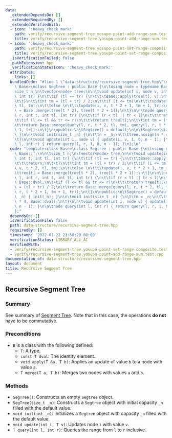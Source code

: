 ```yaml
---
data:
  _extendedDependsOn: []
  _extendedRequiredBy: []
  _extendedVerifiedWith:
  - icon: ':heavy_check_mark:'
    path: verify/recursive-segment-tree.yosupo-point-add-range-sum.test.cpp
    title: verify/recursive-segment-tree.yosupo-point-add-range-sum.test.cpp
  - icon: ':heavy_check_mark:'
    path: verify/recursive-segment-tree.yosupo-point-set-range-composite.test.cpp
    title: verify/recursive-segment-tree.yosupo-point-set-range-composite.test.cpp
  _isVerificationFailed: false
  _pathExtension: hpp
  _verificationStatusIcon: ':heavy_check_mark:'
  attributes:
    links: []
  bundledCode: "#line 1 \"data-structure/recursive-segment-tree.hpp\"\ntemplate<class\
    \ Base>\nclass Segtree : public Base {\n\tusing node = typename Base::T;\n\n\t\
    size_t n;\n\tvector<node> tree;\n\n\tvoid update(int i, node v, int t, int tl,\
    \ int tr) {\n\t\tif (tl == tr) {\n\t\t\tBase::apply(tree[t], v);\n\t\t\treturn;\n\
    \t\t}\n\t\tint tm = (tl + tr) / 2;\n\t\tif (i <= tm)\n\t\t\tupdate(i, v, t * 2,\
    \ tl, tm);\n\t\telse \n\t\t\tupdate(i, v, t * 2 + 1, tm + 1, tr);\n\t\ttree[t]\
    \ = Base::merge(tree[t * 2], tree[t * 2 + 1]);\n\t}\n\n\tnode query(int l, int\
    \ r, int t, int tl, int tr) {\n\t\tif (r < tl || tr < l)\n\t\t\treturn Base::dval;\n\
    \t\tif (l <= tl && tr <= r)\n\t\t\treturn tree[t];\n\t\tint tm = (tl + tr) / 2;\n\
    \t\treturn Base::merge(query(l, r, t * 2, tl, tm), query(l, r, t * 2 + 1, tm +\
    \ 1, tr));\n\t}\n\npublic:\n\tSegtree() = default;\n\n\tSegtree(size_t _n) { init(_n);\
    \ }\n\n\tvoid init(size_t _n) {\n\t\tn = _n;\n\t\ttree.assign(n * 4, Base::dval);\n\
    \t}\n\n\tvoid update(int i, node v) { update(i, v, 1, 0, n - 1); }\n\n\tnode query(int\
    \ l, int r) { return query(l, r, 1, 0, n - 1); }\n};\n"
  code: "template<class Base>\nclass Segtree : public Base {\n\tusing node = typename\
    \ Base::T;\n\n\tsize_t n;\n\tvector<node> tree;\n\n\tvoid update(int i, node v,\
    \ int t, int tl, int tr) {\n\t\tif (tl == tr) {\n\t\t\tBase::apply(tree[t], v);\n\
    \t\t\treturn;\n\t\t}\n\t\tint tm = (tl + tr) / 2;\n\t\tif (i <= tm)\n\t\t\tupdate(i,\
    \ v, t * 2, tl, tm);\n\t\telse \n\t\t\tupdate(i, v, t * 2 + 1, tm + 1, tr);\n\t\
    \ttree[t] = Base::merge(tree[t * 2], tree[t * 2 + 1]);\n\t}\n\n\tnode query(int\
    \ l, int r, int t, int tl, int tr) {\n\t\tif (r < tl || tr < l)\n\t\t\treturn\
    \ Base::dval;\n\t\tif (l <= tl && tr <= r)\n\t\t\treturn tree[t];\n\t\tint tm\
    \ = (tl + tr) / 2;\n\t\treturn Base::merge(query(l, r, t * 2, tl, tm), query(l,\
    \ r, t * 2 + 1, tm + 1, tr));\n\t}\n\npublic:\n\tSegtree() = default;\n\n\tSegtree(size_t\
    \ _n) { init(_n); }\n\n\tvoid init(size_t _n) {\n\t\tn = _n;\n\t\ttree.assign(n\
    \ * 4, Base::dval);\n\t}\n\n\tvoid update(int i, node v) { update(i, v, 1, 0,\
    \ n - 1); }\n\n\tnode query(int l, int r) { return query(l, r, 1, 0, n - 1); }\n\
    };"
  dependsOn: []
  isVerificationFile: false
  path: data-structure/recursive-segment-tree.hpp
  requiredBy: []
  timestamp: '2022-01-22 23:50:20-08:00'
  verificationStatus: LIBRARY_ALL_AC
  verifiedWith:
  - verify/recursive-segment-tree.yosupo-point-set-range-composite.test.cpp
  - verify/recursive-segment-tree.yosupo-point-add-range-sum.test.cpp
documentation_of: data-structure/recursive-segment-tree.hpp
layout: document
title: Recursive Segment Tree
---
```


## Recursive Segment Tree

### Summary

See summary of [Segment Tree](https://dutinmeow.github.io/library/data-structure/segment-tree.hpp). Note that in this case, the operations **do not** have to be commutative. 


### Preconditions

- `B` is a class with the following defined:
  - `T`: A type.
  - `const T dval`: The identity element.
  - `void apply(T &a, T b)`: Applies an update of value `b` to a node with value `a`. 
  - `T merge(T a, T b)`: Merges two nodes with values `a` and `b`. 

### Methods

- `SegTree()`: Constructs an empty `Segtree` object.
- `SegTree(size_t _n)`: Constructs a `Segtree` object with initial capacity `_n` filled with the default value.
- `void init(int _n)`: Initializes a `Segtree` object with capacity `_n` filled with the default value. 
- `void update(int i, T v)`: Updates node `i` with value `v`.
- `T query(int l, int r)`: Queries the range from `l` to `r` inclusive. 